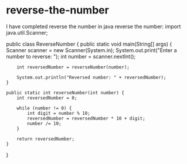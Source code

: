 # reverse-the-number
I have completed reverse the number in java
reverse the number:
import java.util.Scanner;

public class ReverseNumber {
    public static void main(String[] args) {
        Scanner scanner = new Scanner(System.in);
        System.out.print("Enter a number to reverse: ");
        int number = scanner.nextInt();
        
        int reversedNumber = reverseNumber(number);
        
        System.out.println("Reversed number: " + reversedNumber);
    }
    
    public static int reverseNumber(int number) {
        int reversedNumber = 0;
        
        while (number != 0) {
            int digit = number % 10;
            reversedNumber = reversedNumber * 10 + digit;
            number /= 10;
        }
        
        return reversedNumber;
    }
}
